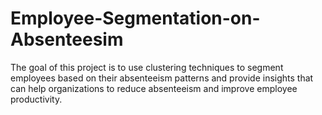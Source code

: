 # Employee-Segmentation-on-Absenteesim
The goal of this project is to use clustering techniques to segment employees based on their absenteeism patterns and provide insights that can help organizations to reduce absenteeism and improve employee productivity.
